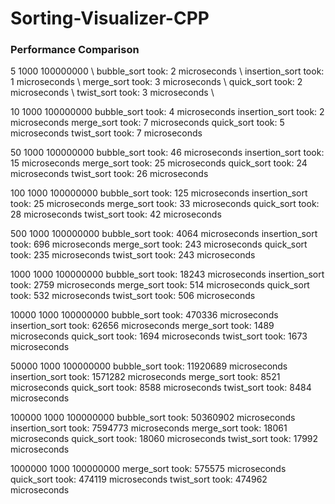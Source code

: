 # Sorting-Visualizer-CPP

### Performance Comparison

5 1000 100000000 \\
bubble_sort took: 2 microseconds \\
insertion_sort took: 1 microseconds \\
merge_sort took: 3 microseconds \\
quick_sort took: 2 microseconds \\
twist_sort took: 3 microseconds \\

10 1000 100000000
bubble_sort took: 4 microseconds
insertion_sort took: 2 microseconds
merge_sort took: 7 microseconds
quick_sort took: 5 microseconds
twist_sort took: 7 microseconds

50 1000 100000000
bubble_sort took: 46 microseconds
insertion_sort took: 15 microseconds
merge_sort took: 25 microseconds
quick_sort took: 24 microseconds
twist_sort took: 26 microseconds

100 1000 100000000
bubble_sort took: 125 microseconds
insertion_sort took: 25 microseconds
merge_sort took: 33 microseconds
quick_sort took: 28 microseconds
twist_sort took: 42 microseconds

500 1000 100000000
bubble_sort took: 4064 microseconds
insertion_sort took: 696 microseconds
merge_sort took: 243 microseconds
quick_sort took: 235 microseconds
twist_sort took: 243 microseconds

1000 1000 100000000
bubble_sort took: 18243 microseconds
insertion_sort took: 2759 microseconds
merge_sort took: 514 microseconds
quick_sort took: 532 microseconds
twist_sort took: 506 microseconds

10000 1000 100000000
bubble_sort took: 470336 microseconds
insertion_sort took: 62656 microseconds
merge_sort took: 1489 microseconds
quick_sort took: 1694 microseconds
twist_sort took: 1673 microseconds

50000 1000 100000000
bubble_sort took: 11920689 microseconds
insertion_sort took: 1571282 microseconds
merge_sort took: 8521 microseconds
quick_sort took: 8588 microseconds
twist_sort took: 8484 microseconds

100000 1000 100000000
bubble_sort took: 50360902 microseconds
insertion_sort took: 7594773 microseconds
merge_sort took: 18061 microseconds
quick_sort took: 18060 microseconds
twist_sort took: 17992 microseconds

1000000 1000 100000000
merge_sort took: 575575 microseconds
quick_sort took: 474119 microseconds
twist_sort took: 474962 microseconds
